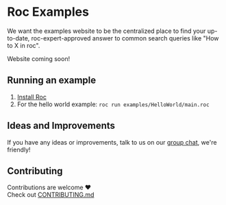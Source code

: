 # Roc Examples

We want the examples website to be the centralized place to find your up-to-date, roc-expert-approved answer to common search queries like "How to X in roc".

Website coming soon!

## Running an example

1. [Install Roc](https://github.com/roc-lang/roc/tree/main/getting_started#installation)
2. For the hello world example: `roc run examples/HelloWorld/main.roc`

## Ideas and Improvements

If you have any ideas or improvements, talk to us on our [group chat](https://roc.zulipchat.com/), we're friendly!

## Contributing

Contributions are welcome :heart:  
Check out [CONTRIBUTING.md](contributing.md)